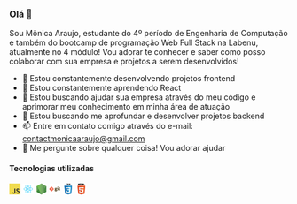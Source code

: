 

### Olá 👋
Sou Mônica Araujo, estudante do 4º período de Engenharia de Computação e também do bootcamp de programação Web Full Stack na Labenu, atualmente no 4 módulo! Vou adorar te conhecer e saber como posso colaborar com sua empresa e projetos a serem desenvolvidos! 



- 🔭 Estou constantemente desenvolvendo projetos frontend
- 🌱 Estou constantemente aprendendo React
- 🤝 Estou buscando ajudar sua empresa através do meu código e aprimorar meu conhecimento em minha área de atuação
- 🤔 Estou buscando me aprofundar e desenvolver projetos backend 
- 📫 Entre em contato comigo através do e-mail: contactmonicaaraujo@gmail.com
- 💬 Me pergunte sobre qualquer coisa! Vou adorar ajudar 



#### Tecnologias utilizadas
<code><img height="20" src="https://raw.githubusercontent.com/github/explore/80688e429a7d4ef2fca1e82350fe8e3517d3494d/topics/javascript/javascript.png"></code>
<code><img height="20" src="https://raw.githubusercontent.com/github/explore/80688e429a7d4ef2fca1e82350fe8e3517d3494d/topics/react/react.png"></code>
<code><img height="20" src="https://raw.githubusercontent.com/github/explore/80688e429a7d4ef2fca1e82350fe8e3517d3494d/topics/nodejs/nodejs.png"></code>
<code><img height="20" src="https://raw.githubusercontent.com/github/explore/80688e429a7d4ef2fca1e82350fe8e3517d3494d/topics/git/git.png"></code> 
<code><img height="20" src="https://raw.githubusercontent.com/github/explore/80688e429a7d4ef2fca1e82350fe8e3517d3494d/topics/css/css.png"></code> 
<code><img height="20" src="https://raw.githubusercontent.com/github/explore/80688e429a7d4ef2fca1e82350fe8e3517d3494d/topics/html/html.png"></code> 



<!--
**monica-araujo/monica-araujo** is a ✨ _special_ ✨ repository because its `README.md` (this file) appears on your GitHub profile.

Here are some ideas to get you started:

- 🔭 I’m currently working on ...
- 🌱 I’m currently learning ...
- 👯 I’m looking to collaborate on ...
- 🤔 I’m looking for help with ...
- 💬 Ask me about ...
- 📫 How to reach me: ...
- 😄 Pronouns: ...
- ⚡ Fun fact: ...
-->
